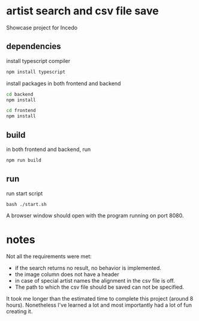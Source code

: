 # artist search and csv file save

Showcase project for Incedo

## dependencies

install typescript compiler

```bash
npm install typescript
```

install packages in both frontend and backend

```bash
cd backend
npm install
```

```bash
cd frontend
npm install
```

## build

in both frontend and backend, run 

```bash
npm run build
```

## run

run start script

```
bash ./start.sh
```

A browser window should open with the program running on port 8080.

# notes

Not all the requirements were met:
- if the search returns no result, no behavior is implemented.
- the image column does not have a header
- in case of special artist names the alignment in the csv file is off.
- The path to which the csv file should be saved can not be specified.

It took me longer than the estimated time to complete this project (around 8 hours).
Nonetheless I've learned a lot and most importantly had a lot of fun creating it.
